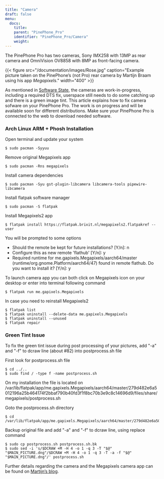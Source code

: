 ```yaml
---
title: "Camera"
draft: false
menu:
  docs:
    title:
    parent: "PinePhone_Pro"
    identifier: "PinePhone_Pro/Camera"
    weight:
---
```


The PinePhone Pro has two cameras, Sony IMX258 with 13MP as rear camera and OmniVision OV8858 with 8MP as front-facing camera.

{{< figure src="/documentation/images/Rose.jpg" caption="Example picture taken on the PinePhone’s (not Pro) rear camera by Martijn Braam using his app _Megapixels_." width="400" >}}

As mentioned in [Software State](/documentation/PinePhone_Pro/Software/Software_state/), the cameras are work-in-progress, including a required DTS fix, userspace still needs to do some catching up and there is a green image tint. This article explains how to fix camera sofware on your PinePhone Pro. The work is on progress and will be available soon for different distributions. Make sure your PinePhone Pro is connected to the web to download needed software.

### Arch Linux ARM + Phosh Installation

Open terminal and update your system

```console
$ sudo pacman -Syyuu
```

Remove original Megapixels app

```console
$ sudo pacman -Rns megapixels
```

Install camera dependencies
```console
$ sudo pacman -Syu gst-plugin-libcamera libcamera-tools pipewire-libcamera
```

Install flatpak software manager

```console
$ sudo pacman -S flatpak
```

Install Megapixels2 app

```console
$ flatpak install https://flatpak.brixit.nl/megapixels2.flatpakref --user
```

You will be prompted to some options

* Should the remote be kept for future installations? [Y/n]: n
* Configure this as new remote 'flathub' [Y/n]: y
* Required runtime for me.gapixels.Megapixels/aarch64/master (runtime/org.gnome.Platform/aarch64/47) found in remote flathub. Do you want to install it? [Y/n]: y


To launch camera app you can both click on Megapixels icon on your desktop or enter into terminal following command

```console
$ flatpak run me.gapixels.Megapixels
```

In case you need to reinstall Megapixels2

```console
$ flatpak list
$ flatpak uninstall --delete-data me.gapixels.Megapixels
$ flatpak uninstall --unused
$ flatpak repair
```

### Green Tint Issue

To fix the green tint issue during post processing of your pictures, add "-a" and "-f" to dcraw line (about #82) into postprocess.sh file

First look for postprocess.sh file

```console
$ cd ../..
$ sudo find / -type f -name postprocess.sh
```

On my installation the file is located on /var/lib/flatpak/app/me.gapixels.Megapixels/aarch64/master/279d482e6a5012196a25b464174f2bbaf790b40fd3f1f8bc70b3e9c8c14696d9/files/share/megapixels/postprocess.sh

Goto the postprocess.sh directory

```console
$ cd /var/lib/flatpak/app/me.gapixels.Megapixels/aarch64/master/279d482e6a5012196a25b464174f2bbaf790b40fd3f1f8bc70b3e9c8c14696d9/files/share/megapixels
```

Backup original file and add "-a" and "-f" to dcraw line, using replace command

```console
$ sudo cp postprocess.sh postprocess.sh.bk
$ sudo sed -i 's/$DCRAW +M -H 4 -o 1 -q 3 -T "$@" "$MAIN_PICTURE.dng"/$DCRAW +M -H 4 -o 1 -q 3 -T -a -f "$@" "$MAIN_PICTURE.dng"/' postprocess.sh
```

Further details regarding the camera and the Megapixels camera app can be found on [Martijn’s blog](https://blog.brixit.nl/tag/phones/).
